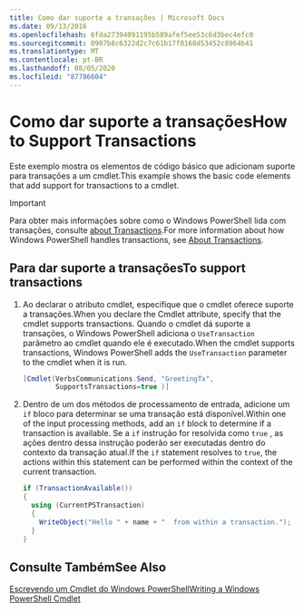```yaml
---
title: Como dar suporte a transações | Microsoft Docs
ms.date: 09/13/2016
ms.openlocfilehash: 6fda27394091195b589afef5ee53c6d3bec4efc0
ms.sourcegitcommit: 0907b8c6322d2c7c61b17f8168d53452c8964b41
ms.translationtype: MT
ms.contentlocale: pt-BR
ms.lasthandoff: 08/05/2020
ms.locfileid: "87786604"
---
```

# <a name="how-to-support-transactions"></a><span data-ttu-id="177ba-102">Como dar suporte a transações</span><span class="sxs-lookup"><span data-stu-id="177ba-102">How to Support Transactions</span></span>

<span data-ttu-id="177ba-103">Este exemplo mostra os elementos de código básico que adicionam suporte para transações a um cmdlet.</span><span class="sxs-lookup"><span data-stu-id="177ba-103">This example shows the basic code elements that add support for transactions to a cmdlet.</span></span>

> [!IMPORTANT]
> <span data-ttu-id="177ba-104">Para obter mais informações sobre como o Windows PowerShell lida com transações, consulte [about Transactions][about_Transactions].</span><span class="sxs-lookup"><span data-stu-id="177ba-104">For more information about how Windows PowerShell handles transactions, see [About Transactions][about_Transactions].</span></span>

## <a name="to-support-transactions"></a><span data-ttu-id="177ba-105">Para dar suporte a transações</span><span class="sxs-lookup"><span data-stu-id="177ba-105">To support transactions</span></span>

1. <span data-ttu-id="177ba-106">Ao declarar o atributo cmdlet, especifique que o cmdlet oferece suporte a transações.</span><span class="sxs-lookup"><span data-stu-id="177ba-106">When you declare the Cmdlet attribute, specify that the cmdlet supports transactions.</span></span>
   <span data-ttu-id="177ba-107">Quando o cmdlet dá suporte a transações, o Windows PowerShell adiciona o `UseTransaction` parâmetro ao cmdlet quando ele é executado.</span><span class="sxs-lookup"><span data-stu-id="177ba-107">When the cmdlet supports transactions, Windows PowerShell adds the `UseTransaction` parameter to the cmdlet when it is run.</span></span>

    ```csharp
    [Cmdlet(VerbsCommunications.Send, "GreetingTx",
            SupportsTransactions=true )]
    ```

2. <span data-ttu-id="177ba-108">Dentro de um dos métodos de processamento de entrada, adicione um `if` bloco para determinar se uma transação está disponível.</span><span class="sxs-lookup"><span data-stu-id="177ba-108">Within one of the input processing methods, add an `if` block to determine if a transaction is available.</span></span>
   <span data-ttu-id="177ba-109">Se a `if` instrução for resolvida como `true` , as ações dentro dessa instrução poderão ser executadas dentro do contexto da transação atual.</span><span class="sxs-lookup"><span data-stu-id="177ba-109">If the `if` statement resolves to `true`, the actions within this statement can be performed within the context of the current transaction.</span></span>

    ```csharp
    if (TransactionAvailable())
    {
      using (CurrentPSTransaction)
      {
        WriteObject("Hello " + name + "  from within a transaction.");
      }
    }
    ```

## <a name="see-also"></a><span data-ttu-id="177ba-110">Consulte Também</span><span class="sxs-lookup"><span data-stu-id="177ba-110">See Also</span></span>

[<span data-ttu-id="177ba-111">Escrevendo um Cmdlet do Windows PowerShell</span><span class="sxs-lookup"><span data-stu-id="177ba-111">Writing a Windows PowerShell Cmdlet</span></span>](./writing-a-windows-powershell-cmdlet.md)

<!-- External URLs -->

[about_Transactions]: /powershell/module/Microsoft.PowerShell.Core/About/about_Transactions
